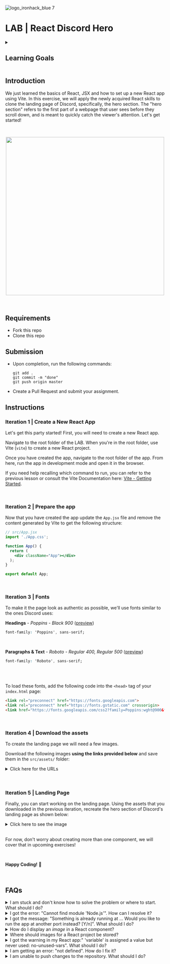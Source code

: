 ![logo_ironhack_blue 7](https://user-images.githubusercontent.com/23629340/40541063-a07a0a8a-601a-11e8-91b5-2f13e4e6b441.png)

# LAB | React Discord Hero

<details>
  <summary>
   <h2>Learning Goals</h2>
  </summary>

  This exercise allows you to practice and apply the concepts and techniques taught in class. 

  Upon completion of this exercise, you will be able to:

  - Set up a new React app and run it in development mode.
  - Create and render a React function component.
  - Use JSX to render content within a React component.
  - Import and render images in a React component.

  <br>
  <hr> 

</details>

## Introduction

We just learned the basics of React, JSX and how to set up a new React app using Vite. In this exercise, we will apply the newly acquired React skills to clone the landing page of Discord, specifically, the hero section. The "hero section" refers to the first part of a webpage that user sees before they scroll down, and is meant to quickly catch the viewer's attention. Let's get started!

<br>

<p align="center">
  <img src="https://education-team-2020.s3.eu-west-1.amazonaws.com/web-dev/labs/landing-page/discord-landing-page.png" width="500" />
</p>

<br>

## Requirements

- Fork this repo
- Clone this repo

## Submission

- Upon completion, run the following commands:

  ```
  git add .
  git commit -m "done"
  git push origin master
  ```

- Create a Pull Request and submit your assignment.

## Instructions

### Iteration 1 | Create a New React App

Let's get this party started! First, you will need to create a new React app.

Navigate to the root folder of the LAB. When you're in the root folder, use Vite (`vite`) to create a new React project. 

Once you have created the app, navigate to the root folder of the app. From here, run the app in development mode and open it in the browser.



If you need help recalling which command to run, you can refer to the previous lesson or consult the Vite Documentation here: [Vite - Getting Started](https://vitejs.dev/guide/#scaffolding-your-first-vite-project).

<br>

### Iteration 2 | Prepare the app

Now that you have created the app update the `App.jsx` file and remove the content generated by Vite to get the following structure:

```jsx
// src/App.jsx
import './App.css';

function App() {
  return (
    <div className="App"></div>
  );
}

export default App;
```

<br>

### Iteration 3 | Fonts

To make it the page look as authentic as possible, we'll use fonts similar to the ones Discord uses:

**Headings** - *Poppins - Black 900* ([preview](https://fonts.google.com/specimen/Poppins?preview.text=IMAGINE%20A%20PLACE&preview.size=80&preview.text_type=custom&stroke=Sans+Serif&stylecount=8))

```css
font-family: 'Poppins', sans-serif;
```

<br>

**Paragraphs & Text** - *Roboto - Regular 400, Regular 500* ([preview](https://fonts.google.com/specimen/Roboto?preview.text=...where%20you%20can%20belong%20to%20a%20school%20club,%20a%20gaming%20group,&preview.size=80&preview.text_type=custom&stroke=Sans+Serif&stylecount=8))

```css
font-family: 'Roboto', sans-serif;
```

<br>

<br>

To load these fonts, add the following code into the `<head>` tag of your `index.html` page:

```html
<link rel="preconnect" href="https://fonts.googleapis.com">
<link rel="preconnect" href="https://fonts.gstatic.com" crossorigin>
<link href="https://fonts.googleapis.com/css2?family=Poppins:wght@900&family=Roboto:wght@400;500&display=swap" rel="stylesheet">
```


<br>

### Iteration 4 | Download the assets

To create the landing page we will need a few images.

Download the following images **using the links provided below** and save them in the `src/assets/` folder:

<details>
  <summary>Click here for the URLs</summary>

  <hr>

  <br>

<img width="200" src="https://education-team-2020.s3.eu-west-1.amazonaws.com/web-dev/labs/landing-page/discord-logo-bg.png">

```http
https://education-team-2020.s3.eu-west-1.amazonaws.com/web-dev/labs/landing-page/discord-logo-white.png
```

<br>

<img width="50" src="https://education-team-2020.s3.eu-west-1.amazonaws.com/web-dev/labs/landing-page/menu-icon-bg.png">

```http
https://education-team-2020.s3.eu-west-1.amazonaws.com/web-dev/labs/landing-page/menu-icon.png
```

<br>

<img width="200" src="https://education-team-2020.s3.eu-west-1.amazonaws.com/web-dev/labs/landing-page/discord-background.png">

```http
https://education-team-2020.s3.eu-west-1.amazonaws.com/web-dev/labs/landing-page/discord-background.png
```

<br>


<hr>

</details>

<br>
<br>

### Iteration 5 | Landing Page

Finally, you can start working on the landing page. Using the assets that you downloaded in the previous iteration, recreate the hero section of Discord's landing page as shown below:


<details>
  <summary>Click here to see the image</summary>

  <hr>

  <p align="center">
    <img src="https://education-team-2020.s3.eu-west-1.amazonaws.com/web-dev/labs/landing-page/discord-landing-page.png"/>
  </p>

</details>

<br>

For now, don't worry about creating more than one component, we will cover that in upcoming exercises!

<br>

**Happy Coding!** :blue_heart:

<br>

## FAQs


<details>
  <summary>I am stuck and don't know how to solve the problem or where to start. What should I do?</summary>

  <br>

  If you are stuck in your code and don't know how to solve the problem or where to start, you should take a step back and try to form a clear question about the specific issue you are facing. This will help you narrow down the problem and come up with potential solutions.

  For example, is it a concept that you don't understand, or are you receiving an error message that you don't know how to fix? It is usually helpful to try to state the problem as clearly as possible, including any error messages you are receiving. This can help you communicate the issue to others and potentially get help from classmates or online resources. 

  Once you have a clear understanding of the problem, you will be able to start working toward the solution.

  <br>

  [Back to top](#faqs)

</details>

<details>
  <summary>I got the error: "Cannot find module 'Node.js'". How can I resolve it?</summary>

  <br>

  The error "Cannot find module" in a Node.js application means that the module you are trying to import or use does not exist in your project or cannot be found by Node.js.

  There are a few things you can try to resolve the issue:

  1. **Dependencies are not installed**: Make sure that all dependencies are installed.
   
   To do this, run the command `npm install` in the root folder of your project.

   This will install all of the dependencies listed in the project's `package.json` file, and ensure that all of the modules that your Node'js application requires are available.

  2. **Module is not installed**: Make sure that the *package* you are trying to use is listed in the project's `package.json` and that it is installed.

   To do this, run the command `npm install <package_name>`, replacing the `<package_name>` with the name of the package.

   This will add the package to the list of dependencies in the `package.json` file, and install it in the project.

  3. **Module is not imported:** Make sure that you've imported the module/package correctly and that the `import` statement is spelled correctly and available in the correct place in your code.

  4. **Wrong file path:** If you are importing another file as a module, make sure that the file you are trying to *import* is located in the correct folder and that you are using the correct file path.

  5. **Wrong module/package name:** Check the spelling of the package name you are trying to import.

  <br>

  [Back to top](#faqs)

</details>

<details>
  <summary>I got the message: "Something is already running at ... Would you like to run the app at another port instead? [Y/n]". What should I do?</summary>

  <br>

  This message means that another process is already using the specified port. This could be another instance of your React app, or it could be another application that is using that port.
  To resolve this, you can change the port your React app is running on by typing Y when prompted. This will kill the process and automatically start the server on another port.
  Another approach is to manually terminate the process using the port in question and then try running the app again.

  <br>

  [Back to top](#faqs)

</details>

<details>
  <summary>How do I display an <em>image</em> in a React component?</summary>

  <br>

  To display an image in a React component, you should first `import` the image in the component and then render it. Here is an example of how to do this:

  ```jsx
  import example from "./example.png"; // Import the image file

  function App() {
    return (
      <img src={example} alt="example" /> // Display the image
    )
  }

  export default App;
  ```

  In the above example, the `example` variable is assigned the value of the imported image file. The image is then displayed using the `<img>` element, with the `src` attribute set to the `example` variable.

  <br>

  [Back to top](#faqs)

</details>

<details>
  <summary>Where should images for a React project be stored?</summary>

  <br>

  The images for your React project should be stored inside the `src/` folder. To keep things organized you should create a separate `assets/` or `images/` directory inside of the `src/` folder.

  <br>

  [Back to top](#faqs)

</details>

<details>
  <summary>I got the warning in my React app:" 'variable' is assigned a value but never used: no-unused-vars". What should I do?</summary>

  <br>
  
  This warning is a linting error thrown by a linting tool in your React project, and it is warning you that the variable is created, but that it is never being used in your code.

  To resolve this issue, you can either use the variable in your code, or you can simply remove the variable if you don't need it.

  <br>

  [Back to top](#faqs)

</details>

<details>
  <summary>I am getting an error: "not defined". How do I fix it?</summary>

  <br>

  The "ReferenceError: variable is not defined" error in JavaScript occurs when you try to access a variable or a function that has not been defined yet or is out of scope. 

  To fix the issue, check that you have defined the variable or function that you are trying to use and double-check the spelling to make sure you are using the correct name.

  In case the variable or a function is defined in another file, make sure that the file has been imported or loaded correctly.

  <br>

  [Back to top](#faqs)

</details>

<details>
  <summary>I am unable to push changes to the repository. What should I do?</summary>

  <br>

  There are a couple of possible reasons why you may be unable to *push* changes to a Git repository:

  1. **You have not committed your changes:** Before you can push your changes to the repository, you need to commit them using the `git commit` command. Make sure you have committed your changes and try pushing again. To do this, run the following terminal commands from the project folder:

   ```bash
   git add .
   git commit -m "Your commit message"
   git push
   ```

   2. **You do not have permission to push to the repository:** If you have cloned the repository directly from the main Ironhack repository without making a *Fork* first, you do not have write access to the repository.
   To check which remote repository you have cloned, run the following terminal command from the project folder:

   ```bash
   git remote -v
   ```

  If the link shown is the same as the main Ironhack repository, you will need to fork the repository to your GitHub account first, and then clone your fork to your local machine to be able to push the changes.

  Note: You may want to make a copy of the code you have locally, to avoid losing it in the process.

  <br>

  [Back to top](#faqs)

</details>
